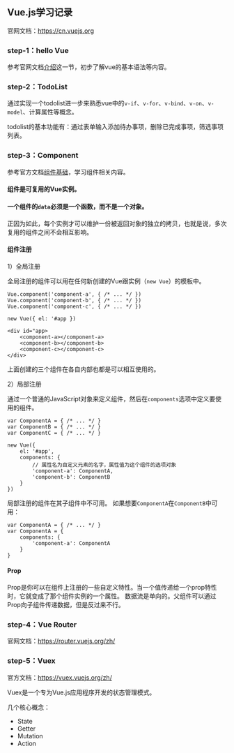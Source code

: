 ## Vue.js学习记录

官网文档：https://cn.vuejs.org

### step-1：hello Vue

参考官网文档[介绍](https://cn.vuejs.org/v2/guide/index.html)这一节，初步了解vue的基本语法等内容。

### step-2：TodoList

通过实现一个todolist进一步来熟悉vue中的`v-if`、`v-for`、`v-bind`、`v-on`、`v-model`、计算属性等概念。

todolist的基本功能有：通过表单输入添加待办事项，删除已完成事项，筛选事项列表。

### step-3：Component

参考官方文档[组件基础](https://cn.vuejs.org/v2/guide/components.html)，学习组件相关内容。

#### 组件是可复用的Vue实例。

#### 一个组件的`data`必须是一个函数，而不是一个对象。

正因为如此，每个实例才可以维护一份被返回对象的独立的拷贝，也就是说，多次复用的组件之间不会相互影响。

#### 组件注册

1）全局注册

全局注册的组件可以用在任何新创建的Vue跟实例（`new Vue`）的模板中。

```
Vue.component('component-a', { /* ... */ })
Vue.component('component-b', { /* ... */ })
Vue.component('component-c', { /* ... */ })

new Vue({ el: '#app })

<div id="app>
    <component-a></component-a>
    <component-b></component-b>
    <component-c></component-c>
</div>
```

上面创建的三个组件在各自内部也都是可以相互使用的。

2）局部注册

通过一个普通的JavaScript对象来定义组件，然后在`components`选项中定义要使用的组件。

```
var ComponentA = { /* ... */ }
var ComponentB = { /* ... */ }
var ComponentC = { /* ... */ }

new Vue({
    el: '#app',
    components: {
        // 属性名为自定义元素的名字，属性值为这个组件的选项对象
        'component-a': ComponentA,
        'component-b': ComponentB
    }
})
```

局部注册的组件在其子组件中不可用。
如果想要`ComponentA`在`ComponentB`中可用：

```
var ComponentA = { /* ... */ }
var ComponentA = {
    components: {
        'component-a': ComponentA
    }
}
```

#### Prop

Prop是你可以在组件上注册的一些自定义特性。当一个值传递给一个prop特性时，它就变成了那个组件实例的一个属性。
数据流是单向的。父组件可以通过Prop向子组件传递数据，但是反过来不行。

### step-4：Vue Router

官网文档：https://router.vuejs.org/zh/

### step-5：Vuex

官方文档：https://vuex.vuejs.org/zh/

Vuex是一个专为Vue.js应用程序开发的状态管理模式。

几个核心概念：

- State
- Getter
- Mutation
- Action
